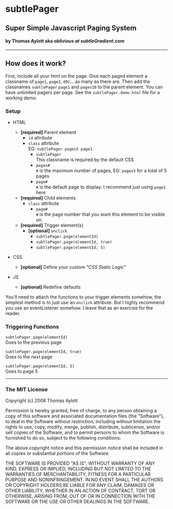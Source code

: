 subtlePager
===========
Super Simple Javascript Paging System
-------------------------------------

#### by **Thomas Aylott** aka *oblivious at subtleGradient.com*

----

## How does it work?

First, include all your html on the page. Give each paged element a classname of `page1`, `page2`, etc... as many as there are. Then add the classnames `subtlePager` `page1` and `pages10` to the parent element. You can have unlimited pagers per page. See the `subtlePager.demo.html` file for a working demo.

### Setup

* HTML
	* **[required]** Parent element
		* `id` attribute
		* `class` attribute  
		EG: `subtlePager pages5 page1`
			* `subtlePager`  
			This classname is required by the default CSS
			* `pages#`  
			`#` is the maximum number of pages, EG: `pages5` for a total of 5 pages
			* `page#`  
			`#` is the default page to display. I recommend just using `page1` here
	* **[required]** Child elements
		* `class` attribute
			* `page#`  
			`#` is the page number that you want this element to be visible on.
	* **[required]** Trigger element(s)
		* **[optional]** `onclick`
			* `subtlePager.page(elementId)`  
			* `subtlePager.page(elementId, true)`  
			* `subtlePager.page(elementId, 5)`  
			
* CSS
	* **[optional]** Define your custom *"CSS Static Logic"*
* JS
	* **[optional]** Redefine defaults

You'll need to attach the functions to your trigger elements somehow, the simplest method is to just use an `onclick` attribute. But I highly recommend you use an eventListener somehow. I leave that as an exercise for the reader.


### Triggering Functions

`subtlePager.page(elementId)`  
Goes to the previous page

`subtlePager.page(elementId, true)`  
Goes to the next page

`subtlePager.page(elementId, 5)`  
Goes to page 5

----

### The MIT License

Copyright (c) 2008 Thomas Aylott

Permission is hereby granted, free of charge, to any person obtaining a copy
of this software and associated documentation files (the "Software"), to deal
in the Software without restriction, including without limitation the rights
to use, copy, modify, merge, publish, distribute, sublicense, and/or sell
copies of the Software, and to permit persons to whom the Software is
furnished to do so, subject to the following conditions:

The above copyright notice and this permission notice shall be included in
all copies or substantial portions of the Software.

THE SOFTWARE IS PROVIDED "AS IS", WITHOUT WARRANTY OF ANY KIND, EXPRESS OR
IMPLIED, INCLUDING BUT NOT LIMITED TO THE WARRANTIES OF MERCHANTABILITY,
FITNESS FOR A PARTICULAR PURPOSE AND NONINFRINGEMENT. IN NO EVENT SHALL THE
AUTHORS OR COPYRIGHT HOLDERS BE LIABLE FOR ANY CLAIM, DAMAGES OR OTHER
LIABILITY, WHETHER IN AN ACTION OF CONTRACT, TORT OR OTHERWISE, ARISING FROM,
OUT OF OR IN CONNECTION WITH THE SOFTWARE OR THE USE OR OTHER DEALINGS IN
THE SOFTWARE.
